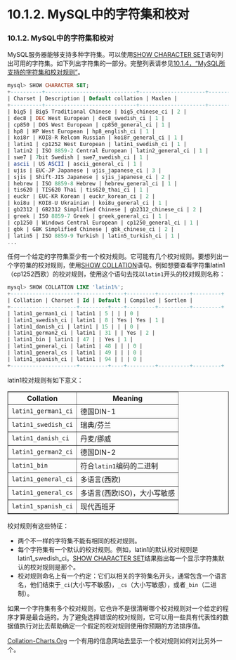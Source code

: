 # 10.1.2. MySQL中的字符集和校对

### 10.1.2. MySQL中的字符集和校对

MySQL服务器能够支持多种字符集。可以使用[SHOW CHARACTER SET]()语句列出可用的字符集。如下列出字符集的一部分。完整列表请参见[10.1.4，“MySQL所支持的字符集和校对规则”](./10.1.04_Connection_Character_Sets_and_Collations.md)。


```sql
mysql> SHOW CHARACTER SET;
+----------+-----------------------------+---------------------+--------+
| Charset | Description | Default collation | Maxlen |
+----------+-----------------------------+---------------------+--------+
| big5 | Big5 Traditional Chinese | big5_chinese_ci | 2 |
| dec8 | DEC West European | dec8_swedish_ci | 1 |
| cp850 | DOS West European | cp850_general_ci | 1 |
| hp8 | HP West European | hp8_english_ci | 1 |
| koi8r | KOI8-R Relcom Russian | koi8r_general_ci | 1 |
| latin1 | cp1252 West European | latin1_swedish_ci | 1 |
| latin2 | ISO 8859-2 Central European | latin2_general_ci | 1 |
| swe7 | 7bit Swedish | swe7_swedish_ci | 1 |
| ascii | US ASCII | ascii_general_ci | 1 |
| ujis | EUC-JP Japanese | ujis_japanese_ci | 3 |
| sjis | Shift-JIS Japanese | sjis_japanese_ci | 2 |
| hebrew | ISO 8859-8 Hebrew | hebrew_general_ci | 1 |
| tis620 | TIS620 Thai | tis620_thai_ci | 1 |
| euckr | EUC-KR Korean | euckr_korean_ci | 2 |
| koi8u | KOI8-U Ukrainian | koi8u_general_ci | 1 |
| gb2312 | GB2312 Simplified Chinese | gb2312_chinese_ci | 2 |
| greek | ISO 8859-7 Greek | greek_general_ci | 1 |
| cp1250 | Windows Central European | cp1250_general_ci | 1 |
| gbk | GBK Simplified Chinese | gbk_chinese_ci | 2 |
| latin5 | ISO 8859-9 Turkish | latin5_turkish_ci | 1 |
...
```

任何一个给定的字符集至少有一个校对规则。它可能有几个校对规则。要想列出一个字符集的校对规则，使用[SHOW COLLATION](../Chapter_13/13.7.05_SHOW_Syntax.md#13.7.5.5)语句。例如想要查看字符集latin1（cp1252西欧）的校对规则，使用这个语句去找以`latin1`开头的校对规则名称：
```sql
mysql> SHOW COLLATION LIKE 'latin1%';
+---------------------+---------+----+---------+----------+---------+
| Collation | Charset | Id | Default | Compiled | Sortlen |
+---------------------+---------+----+---------+----------+---------+
| latin1_german1_ci | latin1 | 5 | | | 0 |
| latin1_swedish_ci | latin1 | 8 | Yes | Yes | 1 |
| latin1_danish_ci | latin1 | 15 | | | 0 |
| latin1_german2_ci | latin1 | 31 | | Yes | 2 |
| latin1_bin | latin1 | 47 | | Yes | 1 |
| latin1_general_ci | latin1 | 48 | | | 0 |
| latin1_general_cs | latin1 | 49 | | | 0 |
| latin1_spanish_ci | latin1 | 94 | | | 0 |
+---------------------+---------+----+---------+----------+---------+
```

latin1校对规则有如下意义：
<table summary="This table lists latin1 character
          set collations, as described in the example above, and
provides the meaning of each collation." border="1"><colgroup><col><col></colgroup><thead><tr><th scope="col">Collation</th><th scope="col">Meaning</th></tr></thead><tbody><tr><td scope="row"><code class="literal">latin1_german1_ci</code></td><td>德国DIN-1</td></tr><tr><td scope="row"><code class="literal">latin1_swedish_ci</code></td><td>瑞典/芬兰</td></tr><tr><td scope="row"><code class="literal">latin1_danish_ci</code></td><td>丹麦/挪威</td></tr><tr><td scope="row"><code class="literal">latin1_german2_ci</code></td><td>德国DIN-2</td></tr><tr><td scope="row"><code class="literal">latin1_bin</code></td><td>符合<code class="literal">latin1</code>编码的二进制</td></tr><tr><td scope="row"><code class="literal">latin1_general_ci</code></td><td>多语言(西欧)</td></tr><tr><td scope="row"><code class="literal">latin1_general_cs</code></td><td>多语言(西欧ISO)，大小写敏感</td></tr><tr><td scope="row"><code class="literal">latin1_spanish_ci</code></td><td>现代西班牙</td></tr></tbody></table>
校对规则有这些特征：

* 两个不一样的字符集不能有相同的校对规则。
* 每个字符集有一个默认的校对规则。例如，latin1的默认校对规则是latin1\_swedish\_ci。[SHOW CHARACTER SET]()结果指出每一个显示字符集默认的校对规则是那个。
* 校对规则命名上有一个约定：它们以相关的字符集名开头，通常包含一个语言名，他们结束于`_ci`(大小写不敏感)，`_cs`（大小写敏感），或者`_bin`（二进制）。

如果一个字符集有多个校对规则，它也许不是很清晰哪个校对规则对一个给定的程序才算是最合适的。为了避免选择错误的校对规则，它可以用一些具有代表性的数据值执行对比去帮助确定一个假定的校对规则使用你预期的方法排序值。

[Collation-Charts.Org](http://collation-charts.org/) 一个有用的信息网站去显示一个校对规则如何对比另外一个。